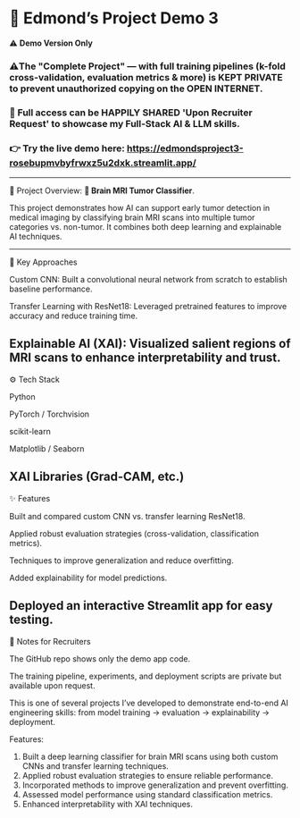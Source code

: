 
# 🚨 Edmond’s Project Demo 3

⚠️ **Demo Version Only**  

### ⚠️The "Complete Project" — with full training pipelines (k-fold cross-validation, evaluation metrics & more) is KEPT PRIVATE to prevent unauthorized copying on the OPEN INTERNET.  

### 🤝 Full access can be HAPPILY SHARED 'Upon Recruiter Request' to showcase my Full-Stack AI & LLM skills.

### 👉 Try the live demo here: https://edmondsproject3-rosebupmvbyfrwxz5u2dxk.streamlit.app/
--------------------------------------------------------------------------------------------------------------------------------------------------------------------------------
📖 Project Overview: **🧠 Brain MRI Tumor Classifier**. 

This project demonstrates how AI can support early tumor detection in medical imaging by classifying brain MRI scans into multiple tumor categories vs. non-tumor. It combines both deep learning and explainable AI techniques.

--------------------------------------------------------------------------------------------------------------------------------------------------------------------------------

🔬 Key Approaches

Custom CNN: Built a convolutional neural network from scratch to establish baseline performance.

Transfer Learning with ResNet18: Leveraged pretrained features to improve accuracy and reduce training time.

Explainable AI (XAI): Visualized salient regions of MRI scans to enhance interpretability and trust.
--------------------------------------------------------------------------------------------------------------------------------------------------------------------------------
⚙️ Tech Stack

Python

PyTorch / Torchvision

scikit-learn

Matplotlib / Seaborn

XAI Libraries (Grad-CAM, etc.)
--------------------------------------------------------------------------------------------------------------------------------------------------------------------------------
✨ Features

Built and compared custom CNN vs. transfer learning ResNet18.

Applied robust evaluation strategies (cross-validation, classification metrics).

Techniques to improve generalization and reduce overfitting.

Added explainability for model predictions.

Deployed an interactive Streamlit app for easy testing.
--------------------------------------------------------------------------------------------------------------------------------------------------------------------------------
📌 Notes for Recruiters

The GitHub repo shows only the demo app code.

The training pipeline, experiments, and deployment scripts are private but available upon request.

This is one of several projects I’ve developed to demonstrate end-to-end AI engineering skills: from model training → evaluation → explainability → deployment.

Features:
1. Built a deep learning classifier for brain MRI scans using both custom CNNs and transfer learning techniques.
2. Applied robust evaluation strategies to ensure reliable performance.
3. Incorporated methods to improve generalization and prevent overfitting.
4. Assessed model performance using standard classification metrics.
5. Enhanced interpretability with XAI techniques.
